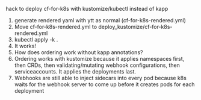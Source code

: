 hack to deploy cf-for-k8s with kustomize/kubectl instead of kapp
1. generate rendered yaml with ytt as normal (cf-for-k8s-rendered.yml)
1. Move cf-for-k8s-rendered.yml to deploy_kustomize/cf-for-k8s-rendered.yml
1. kubectl apply -k .
1. It works!
1. How does ordering work without kapp annotations?
  1. Ordering works with kustomize because it applies namespaces first, then CRDs, then validating/mutating webhook configurations, then serviceaccounts.
  It applies the deployments last.
  1. Webhooks are still able to inject sidecars into every pod because k8s waits for the webhook server to come up before it creates pods for each deployment
